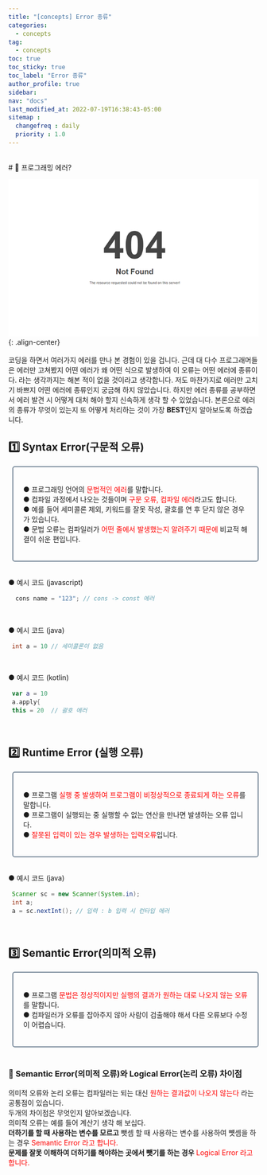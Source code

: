 ```yaml
---
title: "[concepts] Error 종류"
categories:
  - concepts
tag: 
  - concepts
toc: true
toc_sticky: true
toc_label: "Error 종류"
author_profile: true
sidebar:
nav: "docs"
last_modified_at: 2022-07-19T16:38:43-05:00
sitemap :
  changefreq : daily
  priority : 1.0
---
```

<style>
.rcorners {
  border-radius: 5px;
  border: 2px solid lightslategrey;
  padding: 20px 20px;
  margin-left: 0.5rem;
  width: auto; /* Making auto-sizable width */
  height: auto;
}
</style>
<br>
# 🔎 프로그래밍 에러?

![images](/assets/post/2022-07-19-programming-error/DEFINICIONES.-ERROR-404.jpg){: .align-center}
<br>
<br>
코딩을 하면서 여러가지 에러를 만나 본 경험이 있을 겁니다. 근데 대 다수 프로그래머들은 에러만 고쳐봤지 어떤 에러가 왜 어떤 식으로 발생하여 이 오류는 어떤 에러에 종류이다. 라는 생각까지는 해본 적이 없을
것이라고 생각합니다. 저도 마찬가지로 에러만 고치기 바쁘지 어떤 에러에 종류인지 궁금해 하지 않았습니다. 하지만 에러 종류를 공부하면서 에러 발견 시 어떻게 대처 해야 할지 신속하게 생각 할 수 있었습니다. 본론으로
에러의 종류가 무엇이 있는지 또 어떻게 처리하는 것이 가장 **BEST**인지 알아보도록 하겠습니다.

## 1️⃣ Syntax Error(구문적 오류)

<div class="rcorners">

● 프로그래밍 언어의 <span style="color: red">문법적인 에러</span>를 말합니다.
<br>
● 컴파일 과정에서 나오는 것들이며 <span style="color: red">구문 오류, 컴파일 에러</span>라고도 합니다.
<br>
● 예를 들어 세미콜론 제외, 키워드를 잘못 작성, 괄호를 연 후 닫지 않은 경우가 있습니다.
<br>
● 문법 오류는 컴파일러가 <span style="color: red">어떤 줄에서 발생했는지 알려주기 때문에</span> 비교적 해결이 쉬운 편입니다.
</div>
<br>

● 예시 코드 (javascript)
``` javascript
  cons name = "123"; // cons -> const 에러
```
<br>

● 예시 코드 (java)
``` java
 int a = 10 // 세미콜론이 없음
```
<br>

● 예시 코드 (kotlin)
``` kotlin
 var a = 10
 a.apply{
 this = 20  // 괄호 에러
```
<br>

## 2️⃣ Runtime Error (실행 오류)

<div class="rcorners">

● 프로그램 <span style="color: red">실행 중 발생하여 프로그램이 비정상적으로 종료되게 하는 오류</span>를 말합니다.
<br>
● 프로그램이 실행되는 중 실행할 수 없는 연산을 만나면 발생하는 오류 입니다.
<br>
● <span style="color: red">잘못된 입력이 있는 경우 발생하는 입력오류</span>입니다.
</div>

<br>

● 예시 코드 (java)

``` java
 Scanner sc = new Scanner(System.in);
 int a;
 a = sc.nextInt(); // 입력 : b 입력 시 런타입 에러
```
<br>

## 3️⃣ Semantic Error(의미적 오류)

<div class="rcorners">

● 프로그램 <span style="color: red">문법은 정상적이지만 실행의 결과가 원하는 대로 나오지 않는 오류</span>를 말합니다.
<br>
● 컴파일러가 오류를 잡아주지 않아 사람이 검출해야 해서 다른 오류보다 수정이 어렵습니다.
</div>
<br>

### 🔎 Semantic Error(의미적 오류)와 Logical Error(논리 오류) 차이점
의미적 오류와 논리 오류는 컴파일러는 되는 대신 <span style="color: red">원하는 결과값이 나오지 않는다 </span> 라는 공통점이 있습니다.
<br>
두개의 차이점은 무엇인지 알아보겠습니다. 
<br>
의미적 오류는 예를 들어 계산기 생각 해 보십다. 
<br>__더하기를 할 때 사용하는 변수를 모르고__ 뺏셈 할 때 사용하는 변수를 사용하여 뻇셈을 하는 경우 <span style="color: red">Semantic Error 라고 합니다.</span>
<br>__문제를 잘못 이해하여 더하기를 해야하는 곳에서 뺏기를 하는 경우__ <span style="color: red">Logical Error 라고 합니다.</span>
